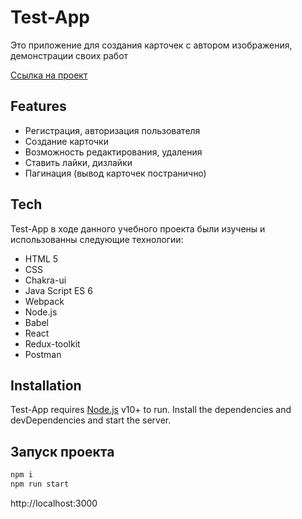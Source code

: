 # Test-App
 Это приложение для создания карточек с автором изображения, демонстрации своих работ

[Ссылка на проект](https://github.com/NafisGH/car_photo_gallery)

## Features
* Регистрация, авторизация пользователя
* Создание карточки
* Возможность редактирования, удаления
* Ставить лайки, дизлайки
* Пагинация (вывод карточек постранично) 

## Tech
Test-App в ходе данного учебного проекта были изучены и использованны следующие технологии:

- HTML 5
- CSS
- Chakra-ui
- Java Script ES 6
- Webpack
- Node.js
- Babel
- React
- Redux-toolkit
- Postman


## Installation

Test-App requires [Node.js](https://nodejs.org/) v10+ to run.
Install the dependencies and devDependencies and start the server.

## Запуск проекта
```sh
npm i
npm run start
```
http://localhost:3000
